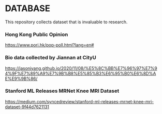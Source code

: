 # DATABASE
This repository collects dataset that is invaluable to research.

### Hong Kong Public Opinion
https://www.pori.hk/pop-poll.html?lang=en#

### Bio data collected by Jiannan at CityU
https://jasonjyang.github.io/2020/11/08/%E5%8C%BB%E7%96%97%E7%94%9F%E7%89%A9%E7%9B%B8%E5%85%B3%E6%95%B0%E6%8D%AE%E9%9B%86/

### Stanford ML Releases MRNet Knee MRI Dataset
https://medium.com/syncedreview/stanford-ml-releases-mrnet-knee-mri-dataset-9f44d7621131
